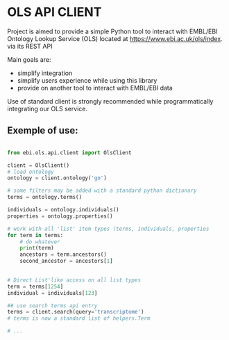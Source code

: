 OLS API CLIENT
==============

Project is aimed to provide a simple Python tool to interact with EMBL/EBI Ontology Lookup Service (OLS) located
at https://www.ebi.ac.uk/ols/index. via its REST API

Main goals are:

- simplify integration
- simplify users experience while using this library
- provide on another tool to interact with EMBL/EBI data

Use of standard client is strongly recommended while programmatically integrating our OLS service.

Exemple of use:
---------------

```python

from ebi.ols.api.client import OlsClient

client = OlsClient()
# load ontology
ontology = client.ontology('go')

# some filters may be added with a standard python dictionary
terms = ontology.terms() 

individuals = ontology.individuals()
properties = ontology.properties()

# work with all 'list' item types (terms, individuals, properties
for term in terms:
    # do whatever
    print(term)
    ancestors = term.ancestors()
    second_ancestor = ancestors[1]
    

# Direct List'like access on all list types
term = terms[1254]
individual = individuals[123]

## use search terms api entry
terms = client.search(query='transcriptome')
# terms is now a standard list of helpers.Term

# ...